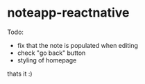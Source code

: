# noteapp-reactnative

Todo:
- fix that the note is populated when editing
- check "go back" button
- styling of homepage

thats it :)